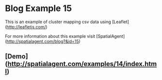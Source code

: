# Blog Example 15

This is an example of cluster mapping csv data using [Leaflet] (http://leafletjs.com/)

For more information about this example visit [SpatialAgent] (http://spatialagent.com/blog?&id=15)

## [Demo] (http://spatialagent.com/examples/14/index.html)